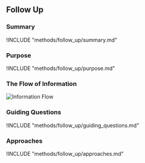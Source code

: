 ## Follow Up

### Summary
!INCLUDE "methods/follow_up/summary.md"

### Purpose
!INCLUDE "methods/follow_up/purpose.md"

### The Flow of Information
![ Information Flow](images/info_flows/follow_up.svg)

### Guiding Questions
!INCLUDE "methods/follow_up/guiding_questions.md"

### Approaches
!INCLUDE "methods/follow_up/approaches.md"

